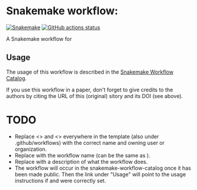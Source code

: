 # Snakemake workflow: <name>

[![Snakemake](https://img.shields.io/badge/snakemake-≥6.3.0-brightgreen.svg)](https://snakemake.github.io)
[![GitHub actions status](https://github.com/<owner>/<repo>/workflows/Tests/badge.svg?branch=main)](https://github.com/<owner>/<repo>/actions?query=branch%3Amain+workflow%3ATests)


A Snakemake workflow for <description>


## Usage

The usage of this workflow is described in the [Snakemake Workflow Catalog](https://snakemake.github.io/snakemake-workflow-catalog/?usage=<owner>%2F<repo>).

If you use this workflow in a paper, don't forget to give credits to the authors by citing the URL of this (original) <repo>sitory and its DOI (see above).

# TODO

* Replace <<owner>> and <<repo>> everywhere in the template (also under .github/workflows) with the correct <repo> name and owning user or organization.
* Replace <name> with the workflow name (can be the same as <repo>).
* Replace <description> with a description of what the workflow does.
* The workflow will occur in the snakemake-workflow-catalog once it has been made public. Then the link under "Usage" will point to the usage instructions if <owner> and <repo> were correctly set.